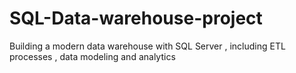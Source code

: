 # SQL-Data-warehouse-project
Building a modern data warehouse with SQL Server , including ETL processes , data modeling and analytics 
